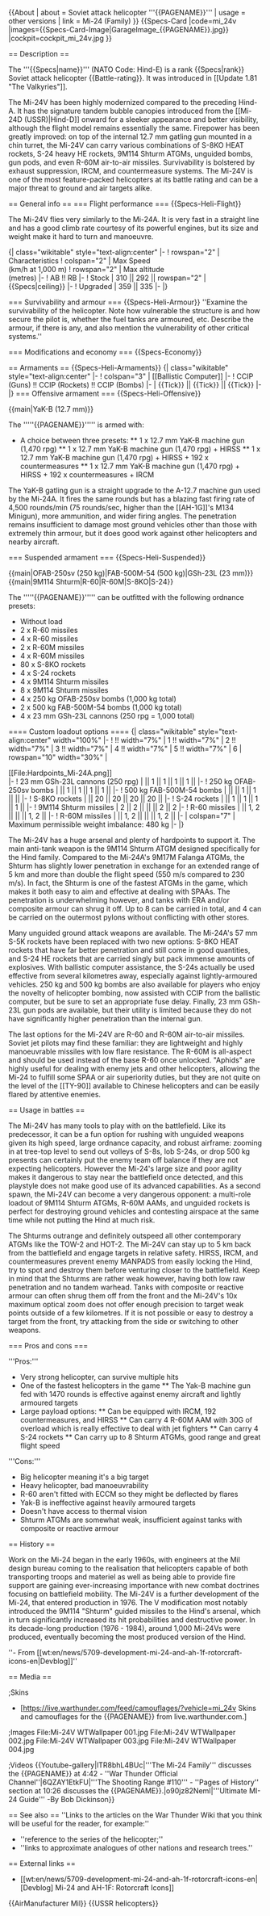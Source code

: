 {{About
| about = Soviet attack helicopter '''{{PAGENAME}}'''
| usage = other versions
| link = Mi-24 (Family)
}}
{{Specs-Card
|code=mi_24v
|images={{Specs-Card-Image|GarageImage_{{PAGENAME}}.jpg}}
|cockpit=cockpit_mi_24v.jpg
}}

== Description ==
<!-- ''In the description, the first part should be about the history of and the creation and combat usage of the helicopter, as well as its key features. In the second part, tell the reader about the helicopter in the game. Insert a screenshot of the vehicle, so that if the novice player does not remember the vehicle by name, he will immediately understand what kind of vehicle the article is talking about.'' -->
The '''{{Specs|name}}''' (NATO Code: Hind-E) is a rank {{Specs|rank}} Soviet attack helicopter {{Battle-rating}}. It was introduced in [[Update 1.81 "The Valkyries"]].

The Mi-24V has been highly modernized compared to the preceding Hind-A. It has the signature tandem bubble canopies introduced from the [[Mi-24D (USSR)|Hind-D]] onward for a sleeker appearance and better visibility, although the flight model remains essentially the same. Firepower has been greatly improved: on top of the internal 12.7 mm gatling gun mounted in a chin turret, the Mi-24V can carry various combinations of S-8KO HEAT rockets, S-24 heavy HE rockets, 9M114 Shturm ATGMs, unguided bombs, gun pods, and even R-60M air-to-air missiles. Survivability is bolstered by exhaust suppression, IRCM, and countermeasure systems. The Mi-24V is one of the most feature-packed helicopters at its battle rating and can be a major threat to ground and air targets alike.

== General info ==
=== Flight performance ===
{{Specs-Heli-Flight}}
<!-- ''Describe how the helicopter behaves in the air. Speed, manoeuvrability, acceleration and allowable loads - these are the most important characteristics of the vehicle.'' -->

The Mi-24V flies very similarly to the Mi-24A. It is very fast in a straight line and has a good climb rate courtesy of its powerful engines, but its size and weight make it hard to turn and manoeuvre.

{| class="wikitable" style="text-align:center"
|-
! rowspan="2" | Characteristics
! colspan="2" | Max Speed<br>(km/h at 1,000 m)
! rowspan="2" | Max altitude<br>(metres)
|-
! AB !! RB
|-
! Stock
| 310 || 292 || rowspan="2" | {{Specs|ceiling}}
|-
! Upgraded
| 359 || 335
|-
|}

=== Survivability and armour ===
{{Specs-Heli-Armour}}
''Examine the survivability of the helicopter. Note how vulnerable the structure is and how secure the pilot is, whether the fuel tanks are armoured, etc. Describe the armour, if there is any, and also mention the vulnerability of other critical systems.''

=== Modifications and economy ===
{{Specs-Economy}}

== Armaments ==
{{Specs-Heli-Armaments}}
{| class="wikitable" style="text-align:center"
|-
! colspan="3" | [[Ballistic Computer]]
|-
! CCIP (Guns) !! CCIP (Rockets) !! CCIP (Bombs)
|-
| {{Tick}} || {{Tick}} || {{Tick}}
|-
|}
=== Offensive armament ===
{{Specs-Heli-Offensive}}
<!-- ''Describe the offensive armament of the helicopter, if any. Describe how effective the cannons and machine guns are in battle, also what ammunition belts or drums are better to use. If there is no offensive weaponry, delete this subsection.'' -->
{{main|YaK-B (12.7 mm)}}

The '''''{{PAGENAME}}''''' is armed with:

* A choice between three presets:
** 1 x 12.7 mm YaK-B machine gun (1,470 rpg)
** 1 x 12.7 mm YaK-B machine gun (1,470 rpg) + HIRSS
** 1 x 12.7 mm YaK-B machine gun (1,470 rpg) + HIRSS + 192 x countermeasures
** 1 x 12.7 mm YaK-B machine gun (1,470 rpg) + HIRSS + 192 x countermeasures + IRCM

The YaK-B gatling gun is a straight upgrade to the A-12.7 machine gun used by the Mi-24A. It fires the same rounds but has a blazing fast firing rate of 4,500 rounds/min (75 rounds/sec, higher than the [[AH-1G]]'s M134 Minigun), more ammunition, and wider firing angles. The penetration remains insufficient to damage most ground vehicles other than those with extremely thin armour, but it does good work against other helicopters and nearby aircraft.

=== Suspended armament ===
{{Specs-Heli-Suspended}}
<!-- ''Describe the helicopter's suspended armament: additional cannons under the winglets, any bombs, and rockets. Since any helicopter is essentially only a platform for suspended weaponry, this section is significant and deserves your special attention. If there is no suspended weaponry remove this subsection.'' -->
{{main|OFAB-250sv (250 kg)|FAB-500M-54 (500 kg)|GSh-23L (23 mm)}}
{{main|9M114 Shturm|R-60|R-60M|S-8KO|S-24}}

The '''''{{PAGENAME}}''''' can be outfitted with the following ordnance presets:

* Without load
* 2 x R-60 missiles
* 4 x R-60 missiles
* 2 x R-60M missiles
* 4 x R-60M missiles
* 80 x S-8KO rockets
* 4 x S-24 rockets
* 4 x 9M114 Shturm missiles
* 8 x 9M114 Shturm missiles
* 4 x 250 kg OFAB-250sv bombs (1,000 kg total)
* 2 x 500 kg FAB-500M-54 bombs (1,000 kg total)
* 4 x 23 mm GSh-23L cannons (250 rpg = 1,000 total)

==== Custom loadout options ====
{| class="wikitable" style="text-align:center" width="100%"
|-
! !! width="7%" | 1 !! width="7%" | 2 !! width="7%" | 3 !! width="7%" | 4 !! width="7%" | 5 !! width="7%" | 6
| rowspan="10" width="30%" | <div class="ttx-image">[[File:Hardpoints_Mi-24A.png]]</div>
|-
! 23 mm GSh-23L cannons (250 rpg)
| || 1 || 1 || 1 || 1 ||
|-
! 250 kg OFAB-250sv bombs
| || 1 || 1 || 1 || 1 ||
|-
! 500 kg FAB-500M-54 bombs
| || || 1 || 1 || ||
|-
! S-8KO rockets
| || 20 || 20 || 20 || 20 ||
|-
! S-24 rockets
| || 1 || 1 || 1 || 1 ||
|-
! 9M114 Shturm missiles
| 2 || 2 || || || 2 || 2
|-
! R-60 missiles
| || 1, 2 || || || 1, 2 ||
|-
! R-60M missiles
| || 1, 2 || || || 1, 2 ||
|-
| colspan="7" | Maximum permissible weight imbalance: 480 kg
|-
|}

The Mi-24V has a huge arsenal and plenty of hardpoints to support it. The main anti-tank weapon is the 9M114 Shturm ATGM designed specifically for the Hind family. Compared to the Mi-24A's 9M17M Falanga ATGMs, the Shturm has slightly lower penetration in exchange for an extended range of 5 km and more than double the flight speed (550 m/s compared to 230 m/s). In fact, the Shturm is one of the fastest ATGMs in the game, which makes it both easy to aim and effective at dealing with SPAAs. The penetration is underwhelming however, and tanks with ERA and/or composite armour can shrug it off. Up to 8 can be carried in total, and 4 can be carried on the outermost pylons without conflicting with other stores.

Many unguided ground attack weapons are available. The Mi-24A's 57 mm S-5K rockets have been replaced with two new options: S-8KO HEAT rockets that have far better penetration and still come in good quantities, and S-24 HE rockets that are carried singly but pack immense amounts of explosives. With ballistic computer assistance, the S-24s actually be used effective from several kilometres away, especially against lightly-armoured vehicles. 250 kg and 500 kg bombs are also available for players who enjoy the novelty of helicopter bombing, now assisted with CCIP from the ballistic computer, but be sure to set an appropriate fuse delay. Finally, 23 mm GSh-23L gun pods are available, but their utility is limited because they do not have significantly higher penetration than the internal gun.

The last options for the Mi-24V are R-60 and R-60M air-to-air missiles. Soviet jet pilots may find these familiar: they are lightweight and highly manoeuvrable missiles with low flare resistance. The R-60M is all-aspect and should be used instead of the base R-60 once unlocked. "Aphids" are highly useful for dealing with enemy jets and other helicopters, allowing the Mi-24 to fulfill some SPAA or air superiority duties, but they are not quite on the level of the [[TY-90]] available to Chinese helicopters and can be easily flared by attentive enemies.

== Usage in battles ==
<!--''Describe the tactics of playing in a helicopter, the features of using the helicopter in a team and advice on tactics. Refrain from creating a "guide" - do not impose a single point of view, but instead, give the reader food for thought. Examine the most dangerous enemies and give recommendations on fighting them. If necessary, note the specifics of the game in different modes (AB, RB, SB).''-->

The Mi-24V has many tools to play with on the battlefield. Like its predecessor, it can be a fun option for rushing with unguided weapons given its high speed, large ordnance capacity, and robust airframe: zooming in at tree-top level to send out volleys of S-8s, lob S-24s, or drop 500 kg presents can certainly put the enemy team off balance if they are not expecting helicopters. However the Mi-24's large size and poor agility makes it dangerous to stay near the battlefield once detected, and this playstyle does not make good use of its advanced capabilities. As a second spawn, the Mi-24V can become a very dangerous opponent: a multi-role loadout of 9M114 Shturm ATGMs, R-60M AAMs, and unguided rockets is perfect for destroying ground vehicles and contesting airspace at the same time while not putting the Hind at much risk.

The Shturms outrange and definitely outspeed all other contemporary ATGMs like the TOW-2 and HOT-2. The Mi-24V can stay up to 5 km back from the battlefield and engage targets in relative safety. HIRSS, IRCM, and countermeasures prevent enemy MANPADS from easily locking the Hind, try to spot and destroy them before venturing closer to the battlefield. Keep in mind that the Shturms are rather weak however, having both low raw penetration and no tandem warhead. Tanks with composite or reactive armour can often shrug them off from the front and the Mi-24V's 10x maximum optical zoom does not offer enough precision to target weak points outside of a few kilometres. If it is not possible or easy to destroy a target from the front, try attacking from the side or switching to other weapons.

=== Pros and cons ===
<!-- ''Summarise and briefly evaluate the vehicle in terms of its characteristics and combat effectiveness. Mark its pros and cons in the bulleted list. Try not to use more than 6 points for each of the characteristics. Avoid using categorical definitions such as "bad", "good" and the like - use substitutions with softer forms such as "inadequate" and "effective".'' -->

'''Pros:'''

* Very strong helicopter, can survive multiple hits
* One of the fastest helicopters in the game
** The Yak-B machine gun fed with 1470 rounds is effective against enemy aircraft and lightly armoured targets
* Large payload options:
** Can be equipped with IRCM, 192 countermeasures, and HIRSS
** Can carry 4 R-60M AAM with 30G of overload which is really effective to deal with jet fighters
** Can carry 4 S-24 rockets
** Can carry up to 8 Shturm ATGMs, good range and great flight speed

'''Cons:'''

* Big helicopter meaning it's a big target
* Heavy helicopter, bad manoeuvrability
* R-60 aren't fitted with ECCM so they might be deflected by flares
* Yak-B is ineffective against heavily armoured targets
* Doesn't have access to thermal vision
* Shturm ATGMs are somewhat weak, insufficient against tanks with composite or reactive armour

== History ==
<!-- ''Describe the history of the creation and combat usage of the helicopter in more detail than in the introduction. If the historical reference turns out to be too long, take it to a separate article, taking a link to the article about the vehicle and adding a block "/History" (example: <nowiki>https://wiki.warthunder.com/(Vehicle-name)/History</nowiki>) and add a link to it here using the <code>main</code> template. Be sure to reference text and sources by using <code><nowiki><ref></ref></nowiki></code>, as well as adding them at the end of the article with <code><nowiki><references /></nowiki></code>. This section may also include the vehicle's dev blog entry (if applicable) and the in-game encyclopedia description (under <code><nowiki>=== In-game description ===</nowiki></code>, also if applicable).'' -->
Work on the Mi-24 began in the early 1960s, with engineers at the Mil design bureau coming to the realisation that helicopters capable of both transporting troops and materiel as well as being able to provide fire support are gaining ever-increasing importance with new combat doctrines focusing on battlefield mobility. The Mi-24V is a further development of the Mi-24, that entered production in 1976. The V modification most notably introduced the 9M114 "Shturm" guided missiles to the Hind's arsenal, which in turn significantly increased its hit probabilities and destructive power. In its decade-long production (1976 - 1984), around 1,000 Mi-24Vs were produced, eventually becoming the most produced version of the Hind.

''- From [[wt:en/news/5709-development-mi-24-and-ah-1f-rotorcraft-icons-en|Devblog]]''

== Media ==
<!-- ''Excellent additions to the article would be video guides, screenshots from the game, and photos.'' -->

;Skins
* [https://live.warthunder.com/feed/camouflages/?vehicle=mi_24v Skins and camouflages for the {{PAGENAME}} from live.warthunder.com.]

;Images
<gallery mode="packed" heights="200">
File:Mi-24V WTWallpaper 001.jpg
File:Mi-24V WTWallpaper 002.jpg
File:Mi-24V WTWallpaper 003.jpg
File:Mi-24V WTWallpaper 004.jpg
</gallery>

;Videos
{{Youtube-gallery|lTR8bhL4BUc|'''The Mi-24 Family''' discusses the {{PAGENAME}} at 4:42 - ''War Thunder Official Channel''|6QZAY1EtkFU|'''The Shooting Range #110''' - ''Pages of History'' section at 10:26 discusses the {{PAGENAME}}.|o90jz82NemI|'''Ultimate MI-24 Guide''' -By Bob Dickinson}}

== See also ==
''Links to the articles on the War Thunder Wiki that you think will be useful for the reader, for example:''

* ''reference to the series of the helicopter;''
* ''links to approximate analogues of other nations and research trees.''

== External links ==
<!-- ''Paste links to sources and external resources, such as:''
* ''topic on the official game forum;''
* ''other literature.'' -->

* [[wt:en/news/5709-development-mi-24-and-ah-1f-rotorcraft-icons-en|[Devblog] Mi-24 and AH-1F: Rotorcraft Icons]]

{{AirManufacturer Mil}}
{{USSR helicopters}}